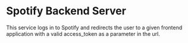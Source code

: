 # Spotify Backend Server

This service logs in to Spotify and redirects the user to a given frontend application with a valid access_token as a parameter in the url.
